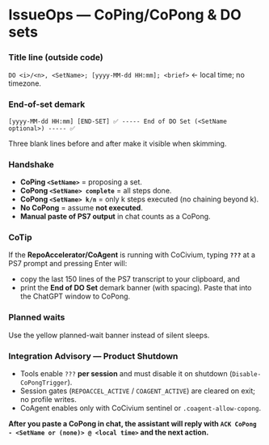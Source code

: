 # IssueOps — CoPing/CoPong & DO sets

### Title line (outside code)
`DO <i>/<n>, <SetName>; [yyyy-MM-dd HH:mm]; <brief>`  ← local time; no timezone.

### End-of-set demark
```
[yyyy-MM-dd HH:mm] [END-SET] ✅ ----- End of DO Set (<SetName optional>) ----- ✅
```
Three blank lines before and after make it visible when skimming.

### Handshake
- **CoPing `<SetName>`** = proposing a set.
- **CoPong `<SetName> complete`** = all steps done.
- **CoPong `<SetName> k/n`** = only k steps executed (no chaining beyond k).
- **No CoPong** = assume **not executed**.
- **Manual paste of PS7 output** in chat counts as a CoPong.

### CoTip
If the **RepoAccelerator/CoAgent** is running with CoCivium, typing **`???`** at a PS7 prompt and pressing Enter will:
- copy the last 150 lines of the PS7 transcript to your clipboard, and
- print the **End of DO Set** demark banner (with spacing).
Paste that into the ChatGPT window to CoPong.

### Planned waits
Use the yellow planned-wait banner instead of silent sleeps.

### Integration Advisory — Product Shutdown
- Tools enable `???` **per session** and must disable it on shutdown (`Disable-CoPongTrigger`).
- Session gates (`REPOACCEL_ACTIVE` / `COAGENT_ACTIVE`) are cleared on exit; no profile writes.
- CoAgent enables only with CoCivium sentinel or `.coagent-allow-copong`.

**After you paste a CoPong in chat, the assistant will reply with `ACK CoPong - <SetName or (none)> @ <local time>` and the next action.**
